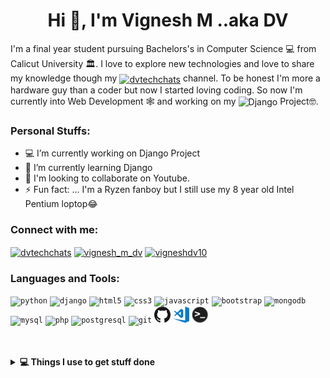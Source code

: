 
<h1 align="center">Hi 👋, I'm Vignesh M ..aka DV</h1>

I'm a final year student pursuing Bachelors's in Computer Science 💻 from Calicut University 🏛. I love to explore new technologies and love to share my knowledge though my
<a href="https://www.youtube.com/c/dvtechchats" target="blank"><img align="center" height="15" width="24" src="https://upload.wikimedia.org/wikipedia/commons/thumb/e/e1/YouTube_play_buttom_icon_%282013-2017%29.svg/1200px-YouTube_play_buttom_icon_%282013-2017%29.svg.png" alt="dvtechchats" height="25" width="35" /></a> channel.
To be honest I'm more a hardware guy than a coder but now I started loving coding. So now I'm currently into Web Development 🕸️ and working on my <img align="center" alt="Django" height="28" width="28" src="https://devicons.github.io/devicon/devicon.git/icons/django/django-original.svg" /> Project🤓.


### Personal Stuffs:

- 💻 I’m currently working on Django Project
- 🌱 I’m currently learning Django
- 👯 I'm looking to collaborate on Youtube.
- ⚡ Fun fact: ... I'm a Ryzen fanboy but I still use my 8 year old Intel Pentium loptop😂


### Connect with me:

<a href="https://www.youtube.com/c/dvtechchats" target="blank"><img align="center" src="https://cdn.jsdelivr.net/npm/simple-icons@3.0.1/icons/youtube.svg" alt="dvtechchats" height="25" width="35" /></a>
<a href="https://instagram.com/vignesh_m_dv" target="blank"><img align="center" src="https://cdn.jsdelivr.net/npm/simple-icons@3.0.1/icons/instagram.svg" alt="vignesh_m_dv" height="25" width="35" /></a>
<a href="https://twitter.com/vigneshdv10" target="blank"><img align="center" src="https://cdn.jsdelivr.net/npm/simple-icons@3.0.1/icons/twitter.svg" alt="vigneshdv10" height="25" width="35" /></a>



### Languages and Tools:

<code><img src="https://devicons.github.io/devicon/devicon.git/icons/python/python-original.svg" alt="python" width="26" height="26"/></code> 
<code><img src="https://devicons.github.io/devicon/devicon.git/icons/django/django-original.svg" alt="django" width="26" height="26"/></code>
<code><img src="https://devicons.github.io/devicon/devicon.git/icons/html5/html5-original-wordmark.svg" alt="html5" width="26" height="26"/></code> 
<code><img src="https://devicons.github.io/devicon/devicon.git/icons/css3/css3-original-wordmark.svg" alt="css3" width="26" height="26"/></code>
<code><img src="https://devicons.github.io/devicon/devicon.git/icons/javascript/javascript-original.svg" alt="javascript" width="26" height="26"/></code>
<code><img src="https://devicons.github.io/devicon/devicon.git/icons/bootstrap/bootstrap-plain.svg" alt="bootstrap" width="26" height="26"/></code>
<code><img src="https://devicons.github.io/devicon/devicon.git/icons/mongodb/mongodb-original-wordmark.svg" alt="mongodb" width="26" height="26"/></code>
<code><img src="https://devicons.github.io/devicon/devicon.git/icons/mysql/mysql-original-wordmark.svg" alt="mysql" width="26" height="26"/></code>
<code><img src="https://devicons.github.io/devicon/devicon.git/icons/php/php-original.svg" alt="php" width="26" height="26"/></code>
<code><img src="https://devicons.github.io/devicon/devicon.git/icons/postgresql/postgresql-original-wordmark.svg" alt="postgresql" width="26" height="26"/></code>
<code><img src="https://www.vectorlogo.zone/logos/git-scm/git-scm-icon.svg" alt="git" width="26" height="26"></code>
<code><img alt="GitHub" width="26px" src="https://raw.githubusercontent.com/github/explore/78df643247d429f6cc873026c0622819ad797942/topics/github/github.png" /></code>
<code><img alt="Visual Studio Code" width="26px" src="https://raw.githubusercontent.com/github/explore/80688e429a7d4ef2fca1e82350fe8e3517d3494d/topics/visual-studio-code/visual-studio-code.png" /></code>
<code><img alt="Terminal" width="26px" src="https://raw.githubusercontent.com/github/explore/80688e429a7d4ef2fca1e82350fe8e3517d3494d/topics/terminal/terminal.png" /></code>

<br />
<br />


<details>	
  <br />
  <summary><b>💻 Things I use to get stuff done</b></summary>
  	<ul>
  	    <li><b>OS:</b> Ubuntu 20.04 | Windows 10</li>
	    <li><b>Laptop: </b> Acer Aspire (Pentium)</li>
  	    <li><b>Browser: </b> Google Chome</li>
	    <li><b>Code Editor:</b> VSCode - My fav editor</li>
	    <li><b>To Stay Updated:</b> Youtube</li>
	    <br />
	</ul>	
</details>
